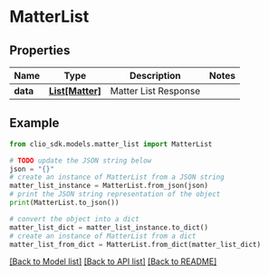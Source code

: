 # MatterList


## Properties

Name | Type | Description | Notes
------------ | ------------- | ------------- | -------------
**data** | [**List[Matter]**](Matter.md) | Matter List Response | 

## Example

```python
from clio_sdk.models.matter_list import MatterList

# TODO update the JSON string below
json = "{}"
# create an instance of MatterList from a JSON string
matter_list_instance = MatterList.from_json(json)
# print the JSON string representation of the object
print(MatterList.to_json())

# convert the object into a dict
matter_list_dict = matter_list_instance.to_dict()
# create an instance of MatterList from a dict
matter_list_from_dict = MatterList.from_dict(matter_list_dict)
```
[[Back to Model list]](../README.md#documentation-for-models) [[Back to API list]](../README.md#documentation-for-api-endpoints) [[Back to README]](../README.md)


